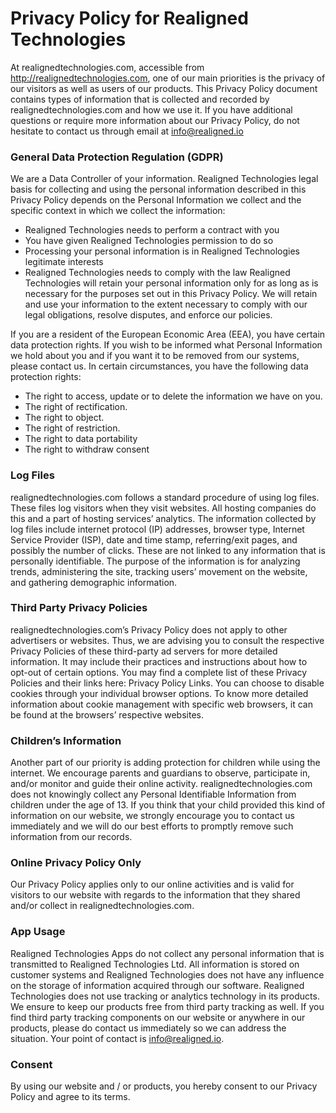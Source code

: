 # Privacy Policy for Realigned Technologies
At realignedtechnologies.com, accessible from http://realignedtechnologies.com, one of our main priorities is the privacy of our visitors as well as users of our products. This Privacy Policy document contains types of information that is collected and recorded by realignedtechnologies.com and how we use it.
If you have additional questions or require more information about our Privacy Policy, do not hesitate to contact us through email at info@realigned.io
### General Data Protection Regulation (GDPR)
We are a Data Controller of your information.
Realigned Technologies legal basis for collecting and using the personal information described in this Privacy Policy depends on the Personal Information we collect and the specific context in which we collect the information:
* Realigned Technologies needs to perform a contract with you
* You have given Realigned Technologies permission to do so
* Processing your personal information is in Realigned Technologies legitimate interests
* Realigned Technologies needs to comply with the law
Realigned Technologies will retain your personal information only for as long as is necessary for the purposes set out in this Privacy Policy. We will retain and use your information to the extent necessary to comply with our legal obligations, resolve disputes, and enforce our policies.

If you are a resident of the European Economic Area (EEA), you have certain data protection rights. If you wish to be informed what Personal Information we hold about you and if you want it to be removed from our systems, please contact us.
In certain circumstances, you have the following data protection rights:
* The right to access, update or to delete the information we have on you.
* The right of rectification.
* The right to object.
* The right of restriction.
* The right to data portability
* The right to withdraw consent
### Log Files
realignedtechnologies.com follows a standard procedure of using log files. These files log visitors when they visit websites. All hosting companies do this and a part of hosting services’ analytics. The information collected by log files include internet protocol (IP) addresses, browser type, Internet Service Provider (ISP), date and time stamp, referring/exit pages, and possibly the number of clicks. These are not linked to any information that is personally identifiable. The purpose of the information is for analyzing trends, administering the site, tracking users’ movement on the website, and gathering demographic information.
### Third Party Privacy Policies
realignedtechnologies.com’s Privacy Policy does not apply to other advertisers or websites. Thus, we are advising you to consult the respective Privacy Policies of these third-party ad servers for more detailed information. It may include their practices and instructions about how to opt-out of certain options. You may find a complete list of these Privacy Policies and their links here: Privacy Policy Links.
You can choose to disable cookies through your individual browser options. To know more detailed information about cookie management with specific web browsers, it can be found at the browsers’ respective websites.
### Children’s Information
Another part of our priority is adding protection for children while using the internet. We encourage parents and guardians to observe, participate in, and/or monitor and guide their online activity.
realignedtechnologies.com does not knowingly collect any Personal Identifiable Information from children under the age of 13. If you think that your child provided this kind of information on our website, we strongly encourage you to contact us immediately and we will do our best efforts to promptly remove such information from our records.
### Online Privacy Policy Only
Our Privacy Policy applies only to our online activities and is valid for visitors to our website with regards to the information that they shared and/or collect in realignedtechnologies.com.
### App Usage
Realigned Technologies Apps do not collect any personal information that is transmitted to Realigned Technologies Ltd. All information is stored on customer systems and Realigned Technologies does not have any influence on the storage of information acquired through our software.
Realigned Technologies does not use tracking or analytics technology in its products. We ensure to keep our products free from third party tracking as well. If you find third party tracking components on our website or anywhere in our products, please do contact us immediately so we can address the situation. Your point of contact is info@realigned.io.

### Consent
By using our website and / or products, you hereby consent to our Privacy Policy and agree to its terms.

